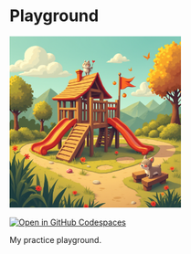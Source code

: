 # Playground

<img src="./assets/logo.png" width="300" alt="logo">

[![Open in GitHub Codespaces](https://github.com/codespaces/badge.svg)](https://github.com/codespaces/new?hide_repo_select=true&ref=main&repo=558393073)

My practice playground.
